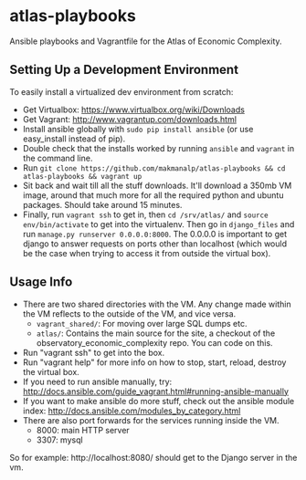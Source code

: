 atlas-playbooks
===============

Ansible playbooks and Vagrantfile for the Atlas of Economic Complexity.

Setting Up a Development Environment
------------------------------------

To easily install a virtualized dev environment from scratch:
- Get Virtualbox: https://www.virtualbox.org/wiki/Downloads
- Get Vagrant: http://www.vagrantup.com/downloads.html
- Install ansible globally with `sudo pip install ansible` (or use easy_install instead of pip).
- Double check that the installs worked by running `ansible` and `vagrant` in the command line.
- Run `git clone https://github.com/makmanalp/atlas-playbooks && cd atlas-playbooks && vagrant up`
- Sit back and wait till all the stuff downloads. It'll download a 350mb VM
  image, around that much more for all the required python and ubuntu packages.
  Should take around 15 minutes.
- Finally, run `vagrant ssh` to get in, then `cd /srv/atlas/` and `source
  env/bin/activate` to get into the virtualenv. Then go in `django_files` and
  run `manage.py runserver 0.0.0.0:8000`. The 0.0.0.0 is important to get
  django to answer requests on ports other than localhost (which would be the
  case when trying to access it from outside the virtual box).

Usage Info
---------
- There are two shared directories with the VM. Any change made within the VM
  reflects to the outside of the VM, and vice versa.
    * `vagrant_shared/`: For moving over large SQL dumps etc.
    * `atlas/`: Contains the main source for the site, a checkout of the
      observatory_economic_complexity repo. You can code on this.
- Run "vagrant ssh" to get into the box.
- Run "vagrant help" for more info on how to stop, start, reload, destroy the virtual box.
- If you need to run ansible manually, try: http://docs.ansible.com/guide_vagrant.html#running-ansible-manually
- If you want to make ansible do more stuff, check out the ansible module index: http://docs.ansible.com/modules_by_category.html
- There are also port forwards for the services running inside the VM.
    * 8000: main HTTP server
    * 3307: mysql

So for example: http://localhost:8080/ should get to the Django server in the vm.

